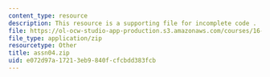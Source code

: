 ```yaml
---
content_type: resource
description: This resource is a supporting file for incomplete code .
file: https://ol-ocw-studio-app-production.s3.amazonaws.com/courses/16-410-principles-of-autonomy-and-decision-making-fall-2010/e072d97a17213eb9840fcfcbdd383fcb_assn04.zip
file_type: application/zip
resourcetype: Other
title: assn04.zip
uid: e072d97a-1721-3eb9-840f-cfcbdd383fcb
---
```

